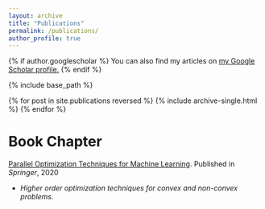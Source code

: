 ```yaml
---
layout: archive
title: "Publications"
permalink: /publications/
author_profile: true
---
```


{% if author.googlescholar %}
  You can also find my articles on <u><a href="{{author.googlescholar}}">my Google Scholar profile</a>.</u>
{% endif %}

{% include base_path %}

{% for post in site.publications reversed %}
  {% include archive-single.html %}
{% endfor %}

Book Chapter
======

[Parallel Optimization Techniques for Machine Learning](https://link.springer.com/chapter/10.1007/978-3-030-43736-7_13). Published in *Springer*, 2020
  * *Higher order optimization techniques for convex and non-convex problems.*